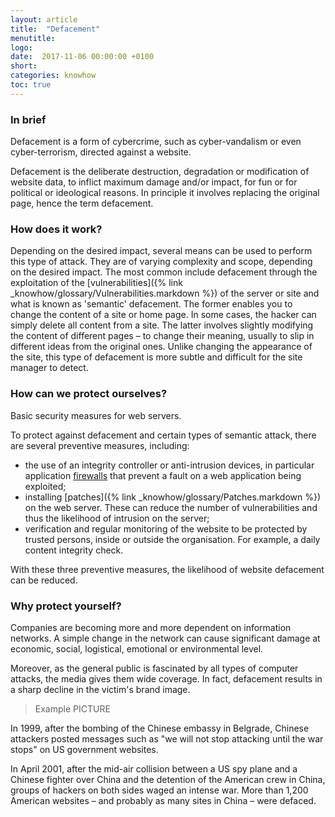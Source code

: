 ```yaml
---
layout: article
title:  "Defacement"
menutitle:
logo:
date:  2017-11-06 00:00:00 +0100
short:
categories: knowhow
toc: true
---
```

<h3 class="titre-page" id="in-brief">In brief</h3>
Defacement is a form of cybercrime, such as cyber-vandalism or even cyber-terrorism, directed against a website.

Defacement is the deliberate destruction, degradation or modification of website data, to inflict maximum damage and/or impact, for fun or for political or ideological reasons. In principle it involves replacing the original page, hence the term defacement.

<h3 class="titre-page" id="how-does-it-work">How does it work?</h3>
Depending on the desired impact, several means can be used to perform this type of attack. They are of varying complexity and scope, depending on the desired impact. The most common include defacement through the exploitation of the [vulnerabilities]({% link _knowhow/glossary/Vulnerabilities.markdown %}) of the server or site and what is known as 'semantic' defacement. The former enables you to change the content of a site or home page. In some cases, the hacker can simply delete all content from a site. The latter involves slightly modifying the content of different pages – to change their meaning, usually to slip in different ideas from the original ones. Unlike changing the appearance of the site, this type of defacement is more subtle and difficult for the site manager to detect.

<h3 class="titre-page" id="how-can-we-protect">How can we protect ourselves?</h3>
Basic security measures for web servers.

To protect against defacement and certain types of semantic attack, there are several preventive measures, including:

* the use of an integrity controller or anti-intrusion devices, in particular application [firewalls](-) that prevent a fault on a web application being exploited;
* installing [patches]({% link _knowhow/glossary/Patches.markdown %}) on the web server. These can reduce the number of vulnerabilities and thus the likelihood of intrusion on the server;
* verification and regular monitoring of the website to be protected by trusted persons, inside or outside the organisation. For example, a daily content integrity check.

With these three preventive measures, the likelihood of website defacement can be reduced.

<h3 class="titre-page" id="why-protect-yourself">Why protect yourself?</h3>
Companies are becoming more and more dependent on information networks. A simple change in the network can cause significant damage at economic, social, logistical, emotional or environmental level.

Moreover, as the general public is fascinated by all types of computer attacks, the media gives them wide coverage. In fact, defacement results in a sharp decline in the victim's brand image.

> Example PICTURE

In 1999, after the bombing of the Chinese embassy in Belgrade, Chinese attackers posted messages such as "we will not stop attacking until the war stops" on US government websites.

In April 2001, after the mid-air collision between a US spy plane and a Chinese fighter over China and the detention of the American crew in China, groups of hackers on both sides waged an intense war. More than 1,200 American websites – and probably as many sites in China – were defaced.
